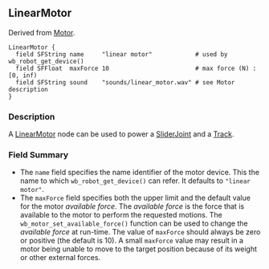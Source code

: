 ## LinearMotor

Derived from [Motor](motor.md).

```
LinearMotor {
  field SFString name     "linear motor"            # used by wb_robot_get_device()
  field SFFloat  maxForce 10                        # max force (N) : [0, inf)
  field SFString sound    "sounds/linear_motor.wav" # see Motor description
}
```

### Description

A [LinearMotor](#linearmotor) node can be used to power a
[SliderJoint](sliderjoint.md) and a [Track](track.md).

### Field Summary

- The `name` field specifies the name identifier of the motor device. This the
name to which `wb_robot_get_device()` can refer. It defaults to `"linear
motor"`.
- The `maxForce` field specifies both the upper limit and the default value for
the motor *available force*. The *available force* is the force that is
available to the motor to perform the requested motions. The
`wb_motor_set_available_force()` function can be used to change the *available
force* at run-time. The value of `maxForce` should always be zero or positive
(the default is 10). A small `maxForce` value may result in a motor being unable
to move to the target position because of its weight or other external forces.

